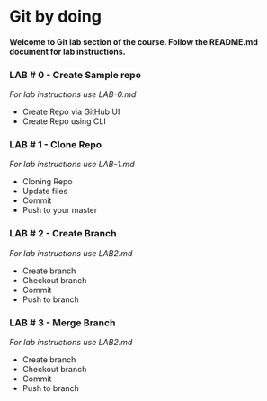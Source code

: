 # Git by doing

#### Welcome to Git lab section of the course. Follow the README.md document for lab instructions.

### LAB # 0 - Create Sample repo
*For lab instructions use LAB-0.md*

- Create Repo via GitHub UI
- Create Repo using CLI

### LAB # 1 - Clone Repo

*For lab instructions use LAB-1.md*

- Cloning Repo
- Update files
- Commit 
- Push to your master


### LAB # 2 - Create Branch

*For lab instructions use LAB2.md*

- Create branch
- Checkout branch
- Commit 
- Push to branch

### LAB # 3 - Merge Branch

*For lab instructions use LAB2.md*

- Create branch
- Checkout branch
- Commit 
- Push to branch



